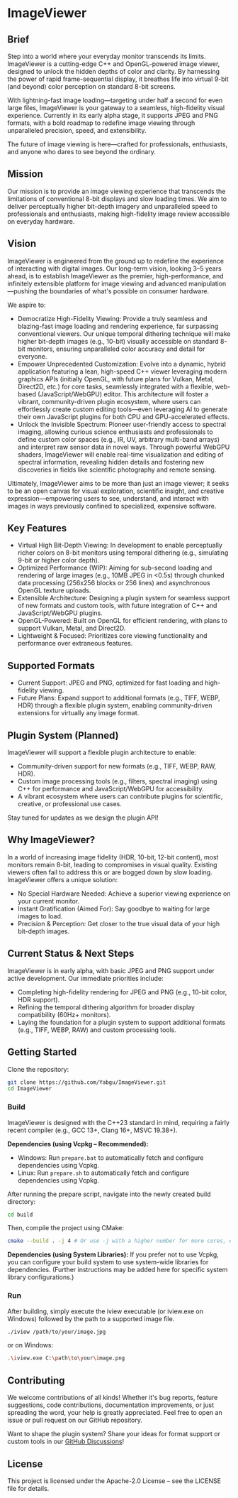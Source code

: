 # ImageViewer

## Brief
Step into a world where your everyday monitor transcends its limits. ImageViewer is a cutting-edge C++ and OpenGL-powered image viewer, designed to unlock the hidden depths of color and clarity. By harnessing the power of rapid frame-sequential display, it breathes life into virtual 9-bit (and beyond) color perception on standard 8-bit screens.

With lightning-fast image loading—targeting under half a second for even large files, ImageViewer is your gateway to a seamless, high-fidelity visual experience. Currently in its early alpha stage, it supports JPEG and PNG formats, with a bold roadmap to redefine image viewing through unparalleled precision, speed, and extensibility.

The future of image viewing is here—crafted for professionals, enthusiasts, and anyone who dares to see beyond the ordinary.

## Mission
Our mission is to provide an image viewing experience that transcends the limitations of conventional 8-bit displays and slow loading times. We aim to deliver perceptually higher bit-depth imagery and unparalleled speed to professionals and enthusiasts, making high-fidelity image review accessible on everyday hardware.

## Vision
ImageViewer is engineered from the ground up to redefine the experience of interacting with digital images. Our long-term vision, looking 3–5 years ahead, is to establish ImageViewer as the premier, high-performance, and infinitely extensible platform for image viewing and advanced manipulation—pushing the boundaries of what's possible on consumer hardware.

We aspire to:

- Democratize High-Fidelity Viewing: Provide a truly seamless and blazing-fast image loading and rendering experience, far surpassing conventional viewers. Our unique temporal dithering technique will make higher bit-depth images (e.g., 10-bit) visually accessible on standard 8-bit monitors, ensuring unparalleled color accuracy and detail for everyone.
- Empower Unprecedented Customization: Evolve into a dynamic, hybrid application featuring a lean, high-speed C++ viewer leveraging modern graphics APIs (initially OpenGL, with future plans for Vulkan, Metal, Direct2D, etc.) for core tasks, seamlessly integrated with a flexible, web-based (JavaScript/WebGPU) editor. This architecture will foster a vibrant, community-driven plugin ecosystem, where users can effortlessly create custom editing tools—even leveraging AI to generate their own JavaScript plugins for both CPU and GPU-accelerated effects.
- Unlock the Invisible Spectrum: Pioneer user-friendly access to spectral imaging, allowing curious science enthusiasts and professionals to define custom color spaces (e.g., IR, UV, arbitrary multi-band arrays) and interpret raw sensor data in novel ways. Through powerful WebGPU shaders, ImageViewer will enable real-time visualization and editing of spectral information, revealing hidden details and fostering new discoveries in fields like scientific photography and remote sensing.

Ultimately, ImageViewer aims to be more than just an image viewer; it seeks to be an open canvas for visual exploration, scientific insight, and creative expression—empowering users to see, understand, and interact with images in ways previously confined to specialized, expensive software.

## Key Features
- Virtual High Bit-Depth Viewing: In development to enable perceptually richer colors on 8-bit monitors using temporal dithering (e.g., simulating 9-bit or higher color depth).
- Optimized Performance (WIP): Aiming for sub-second loading and rendering of large images (e.g., 10MB JPEG in <0.5s) through chunked data processing (256x256 blocks or 256 lines) and asynchronous OpenGL texture uploads.
- Extensible Architecture: Designing a plugin system for seamless support of new formats and custom tools, with future integration of C++ and JavaScript/WebGPU plugins.
- OpenGL-Powered: Built on OpenGL for efficient rendering, with plans to support Vulkan, Metal, and Direct2D.
- Lightweight & Focused: Prioritizes core viewing functionality and performance over extraneous features.

## Supported Formats
- Current Support: JPEG and PNG, optimized for fast loading and high-fidelity viewing.
- Future Plans: Expand support to additional formats (e.g., TIFF, WEBP, HDR) through a flexible plugin system, enabling community-driven extensions for virtually any image format.

## Plugin System (Planned)
ImageViewer will support a flexible plugin architecture to enable:
- Community-driven support for new formats (e.g., TIFF, WEBP, RAW, HDR).
- Custom image processing tools (e.g., filters, spectral imaging) using C++ for performance and JavaScript/WebGPU for accessibility.
- A vibrant ecosystem where users can contribute plugins for scientific, creative, or professional use cases.

Stay tuned for updates as we design the plugin API!

## Why ImageViewer?
In a world of increasing image fidelity (HDR, 10-bit, 12-bit content), most monitors remain 8-bit, leading to compromises in visual quality. Existing viewers often fail to address this or are bogged down by slow loading. ImageViewer offers a unique solution:

- No Special Hardware Needed: Achieve a superior viewing experience on your current monitor.
- Instant Gratification (Aimed For): Say goodbye to waiting for large images to load.
- Precision & Perception: Get closer to the true visual data of your high bit-depth images.

## Current Status & Next Steps
ImageViewer is in early alpha, with basic JPEG and PNG support under active development. Our immediate priorities include:
- Completing high-fidelity rendering for JPEG and PNG (e.g., 10-bit color, HDR support).
- Refining the temporal dithering algorithm for broader display compatibility (60Hz+ monitors).
- Laying the foundation for a plugin system to support additional formats (e.g., TIFF, WEBP, RAW) and custom processing tools.

## Getting Started
Clone the repository:

```sh
git clone https://github.com/Yabgu/ImageViewer.git
cd ImageViewer
```

### Build
ImageViewer is designed with the C++23 standard in mind, requiring a fairly recent compiler (e.g., GCC 13+, Clang 16+, MSVC 19.38+).

**Dependencies (using Vcpkg – Recommended):**

- Windows: Run `prepare.bat` to automatically fetch and configure dependencies using Vcpkg.
- Linux: Run `prepare.sh` to automatically fetch and configure dependencies using Vcpkg.

After running the prepare script, navigate into the newly created build directory:

```sh
cd build
```

Then, compile the project using CMake:

```sh
cmake --build . -j 4 # Or use -j with a higher number for more cores, e.g., -j 8
```

**Dependencies (using System Libraries):** If you prefer not to use Vcpkg, you can configure your build system to use system-wide libraries for dependencies. (Further instructions may be added here for specific system library configurations.)

### Run
After building, simply execute the iview executable (or iview.exe on Windows) followed by the path to a supported image file.

```sh
./iview /path/to/your/image.jpg
```

or on Windows:

```sh
.\iview.exe C:\path\to\your\image.png
```

## Contributing
We welcome contributions of all kinds! Whether it's bug reports, feature suggestions, code contributions, documentation improvements, or just spreading the word, your help is greatly appreciated. Feel free to open an issue or pull request on our GitHub repository.

Want to shape the plugin system? Share your ideas for format support or custom tools in our [GitHub Discussions](https://github.com/Yabgu/ImageViewer/discussions)!

## License
This project is licensed under the Apache-2.0 License – see the LICENSE file for details.
